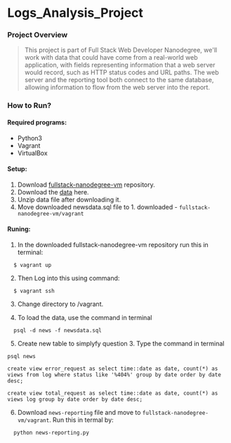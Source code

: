 # Logs_Analysis_Project

### Project Overview
>This project is part of Full Stack Web Developer Nanodegree, we'll work with data that could have come from a real-world 
web application, with fields representing information that a web server would record, such as HTTP status codes and URL paths. 
The web server and the reporting tool both connect to the same database, allowing information to flow from the web server 
into the report.

### How to Run?

#### Required programs:
  * Python3
  * Vagrant
  * VirtualBox

#### Setup:
  1. Download [fullstack-nanodegree-vm](https://github.com/udacity/fullstack-nanodegree-vm) repository.
  2. Download the [data](https://d17h27t6h515a5.cloudfront.net/topher/2016/August/57b5f748_newsdata/newsdata.zip) here.
  3. Unzip data file after downloading it.
  4. Move downloaded newsdata.sql file to 1. downloaded - ```fullstack-nanodegree-vm/vagrant```
  
#### Runing:
  1. In the downloaded fullstack-nanodegree-vm repository run this in terminal:
  
  ```
    $ vagrant up
  ```
  2. Then Log into this using command:
  
  ```
    $ vagrant ssh
  ```
  3. Change directory to /vagrant.
  
  4. To load the data, use the command in terminal
  ```
    psql -d news -f newsdata.sql
  ```
  5. Create new table to simplyfy question 3. Type the command in terminal
  ```
  psql news
  ```
  ```
  create view error_request as select time::date as date, count(*) as 
  views from log where status like '%404%' group by date order by date desc;
  ```
  ```
  create view total_request as select time::date as date, count(*) as 
  views log group by date order by date desc;
  ```
  6. Download ```news-reporting``` file and move to ```fullstack-nanodegree-vm/vagrant```. Run this in termal by:
  ```
    python news-reporting.py
  ```
  
 
